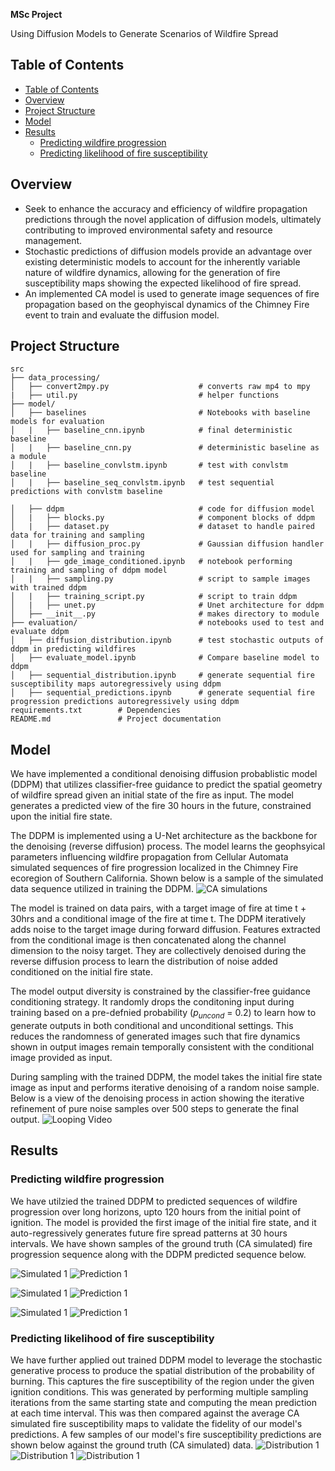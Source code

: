 **MSc Project**

Using Diffusion Models to Generate Scenarios of Wildfire Spread

## Table of Contents
- [Table of Contents](#table-of-contents)
- [Overview](#overview)
- [Project Structure](#project-structure)
- [Model](#model)
- [Results](#results)
  - [Predicting wildfire progression](#predicting-wildfire-progression)
  - [Predicting likelihood of fire susceptibility](#predicting-likelihood-of-fire-susceptibility)

## Overview
* Seek to enhance the accuracy and efficiency of wildfire propagation predictions through the novel application of diffusion models, ultimately contributing to improved environmental safety and resource management.
* Stochastic predictions of diffusion models provide an advantage over existing deterministic models to account for the inherently variable nature of wildfire dynamics, allowing for the generation of fire susceptibility maps showing the expected likelihood of fire spread. 
* An implemented CA model is used to generate image sequences of fire propagation based on the geophyiscal dynamics of the Chimney Fire event to train and evaluate the diffusion model.


## Project Structure
```plaintext
src
├── data_processing/  
│   ├── convert2mpy.py                    # converts raw mp4 to mpy       
|   ├── util.py                           # helper functions
├── model/                    
│   ├── baselines                         # Notebooks with baseline models for evaluation
│   |   ├── baseline_cnn.ipynb            # final deterministic baseline
│   |   ├── baseline_cnn.py               # deterministic baseline as a module
│   |   ├── baseline_convlstm.ipynb       # test with convlstm baseline
│   |   ├── baseline_seq_convlstm.ipynb   # test sequential predictions with convlstm baseline

│   ├── ddpm                              # code for diffusion model  
│   |   ├── blocks.py                     # component blocks of ddpm
│   |   ├── dataset.py                    # dataset to handle paired data for training and sampling
│   |   ├── diffusion_proc.py             # Gaussian diffusion handler used for sampling and training
│   |   ├── gde_image_conditioned.ipynb   # notebook performing training and sampling of ddpm model
│   |   ├── sampling.py                   # script to sample images with trained ddpm 
│   |   ├── training_script.py            # script to train ddpm 
│   |   ├── unet.py                       # Unet architecture for ddpm
│   ├── __init__.py                       # makes directory to module
├── evaluation/                           # notebooks used to test and evaluate ddpm
│   ├── diffusion_distribution.ipynb      # test stochastic outputs of ddpm in predicting wildfires
│   ├── evaluate_model.ipynb              # Compare baseline model to ddpm
│   ├── sequential_distribution.ipynb     # generate sequential fire susceptibility maps autoregressively using ddpm
│   ├── sequential_predictions.ipynb      # generate sequential fire progression predictions autoregressively using ddpm
requirements.txt        # Dependencies
README.md               # Project documentation
```


## Model
We have implemented a conditional denoising diffusion probablistic model (DDPM) that utilizes classifier-free guidance to predict the spatial geometry of wildfire spread given an initial state of the fire as input. The model generates a predicted view of the fire 30 hours in the future, constrained upon the initial fire state.

The DDPM is implemented using a U-Net architecture as the backbone for the denoising (reverse diffusion) process. The model learns the geophsyical parameters influencing wildfire propagation from Cellular Automata simulated sequences of fire progression localized in the Chimney Fire ecoregion of Southern California. Shown below is a sample of the simulated data sequence utilized in training the DDPM. 
![CA simulations](readme_data\CA_simulations.png)

The model is trained on data pairs, with a target image of fire at time t + 30hrs and a conditional image of the fire at time t. The DDPM iteratively adds noise to the target image during forward diffusion. Features extracted from the conditional image is then concatenated along the channel dimension to the noisy target. They are collectively denoised during the reverse diffusion process to learn the distribution of noise added conditioned on the initial fire state. 

The model output diversity is constrained by the classifier-free guidance conditioning strategy. It randomly drops the conditoning input during training based on a pre-defnied probability ($p_{uncond}$ = 0.2) to learn how to generate outputs in both conditional and unconditional settings. This reduces the randomness of generated images such that fire dynamics shown in output images remain temporally consistent with the conditional image provided as input. 

During sampling with the trained DDPM, the model takes the initial fire state image as input and performs iterative denoising of a random noise sample. Below is a view of the denoising process in action showing the iterative refinement of pure noise samples over 500 steps to generate the final output.
![Looping Video](readme_data/ddpm-samples.gif)


## Results
### Predicting wildfire progression 

We have utilzied the trained DDPM to predicted sequences of wildfire progression over long horizons, upto 120 hours from the initial point of ignition. The model is provided the first image of the initial fire state, and it auto-regressively generates future fire spread patterns at 30 hours intervals. We have shown samples of the ground truth (CA simulated) fire progression sequence along with the DDPM predicted sequence below. 

![Simulated 1](readme_data/test-simulated-1.png)
![Prediction 1](readme_data/test-predicted-1.png)

![Simulated 1](readme_data/test-simulated-2.png)
![Prediction 1](readme_data/test-predicted-2.png)

![Simulated 1](readme_data/test-simulated-3.png)
![Prediction 1](readme_data/test-predicted-3.png)


### Predicting likelihood of fire susceptibility

We have further applied out trained DDPM model to leverage the stochastic generative process to produce the spatial distribution of the probability of burning. This captures the fire susceptibility of the region under the given ignition conditions. This was generated by performing multiple sampling iterations from the same starting state and computing the mean prediction at each time interval. This was then compared against the average CA simulated fire susceptibility maps to validate the fidelity of our model's predictions. A few samples of our model's fire susceptibility predictions are shown below against the ground truth (CA simulated) data. 
![Distribution 1](readme_data/dist-sample-1.png)
![Distribution 1](readme_data/dist-sample-2.png)
![Distribution 1](readme_data/dist-sample-3.png)
